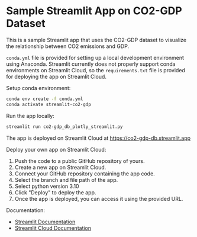 # Sample Streamlit App on CO2-GDP Dataset
This is a sample Streamlit app that uses the CO2-GDP dataset to visualize the relationship between CO2 emissions and GDP.

`conda.yml` file is provided for setting up a local development environment using Anaconda. Streamlit currently does not properly support conda environments on Streamlit Cloud, so the `requirements.txt` file is provided for deploying the app on Streamlit Cloud.

Setup conda environment:
```bash
conda env create -f conda.yml
conda activate streamlit-co2-gdp
```

Run the app locally:
```bash
streamlit run co2-gdp_db_plotly_streamlit.py
```

The app is deployed on Streamlit Cloud at https://co2-gdp-db.streamlit.app

Deploy your own app on Streamlit Cloud:
1. Push the code to a public GitHub repository of yours.
1. Create a new app on Streamlit Cloud.
2. Connect your GitHub repository containing the app code.
3. Select the branch and file path of the app.
4. Select python version 3.10
4. Click "Deploy" to deploy the app.
5. Once the app is deployed, you can access it using the provided URL.

Documentation:
- [Streamlit Documentation](https://docs.streamlit.io/)
- [Streamlit Cloud Documentation](https://docs.streamlit.io/streamlit-cloud)